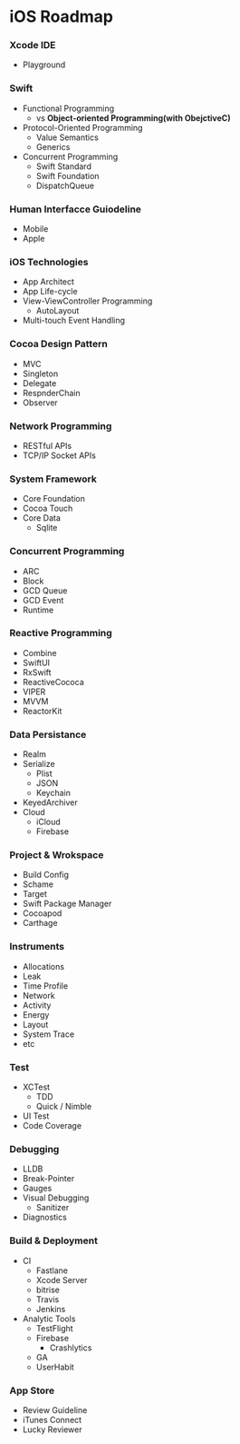 # iOS Roadmap

### Xcode IDE

- Playground

### Swift

- Functional Programming
    - vs **Object-oriented Programming(with ObejctiveC)**
- Protocol-Oriented Programming
    - Value Semantics
    - Generics
- Concurrent Programming
    - Swift Standard
    - Swift Foundation
    - DispatchQueue

### Human Interfacce Guiodeline

- Mobile
- Apple

### iOS Technologies

- App Architect
- App Life-cycle
- View-ViewController Programming
    - AutoLayout
- Multi-touch Event Handling

### Cocoa Design Pattern

- MVC
- Singleton
- Delegate
- RespnderChain
- Observer

### Network Programming

- RESTful APIs
- TCP/IP Socket APIs

### System Framework

- Core Foundation
- Cocoa Touch
- Core Data
    - Sqlite

### Concurrent Programming

- ARC
- Block
- GCD Queue
- GCD Event
- Runtime

### Reactive Programming

- Combine
- SwiftUI
- RxSwift
- ReactiveCococa
- VIPER
- MVVM
- ReactorKit

### Data Persistance

- Realm
- Serialize
    - Plist
    - JSON
    - Keychain
- KeyedArchiver
- Cloud
    - iCloud
    - Firebase

### Project & Wrokspace

- Build Config
- Schame
- Target
- Swift Package Manager
- Cocoapod
- Carthage

### Instruments

- Allocations
- Leak
- Time Profile
- Network
- Activity
- Energy
- Layout
- System Trace
- etc

### Test

- XCTest
    - TDD
    - Quick / Nimble
- UI Test
- Code Coverage

### Debugging

- LLDB
- Break-Pointer
- Gauges
- Visual Debugging
    - Sanitizer
- Diagnostics

### Build & Deployment

- CI
    - Fastlane
    - Xcode Server
    - bitrise
    - Travis
    - Jenkins
- Analytic Tools
    - TestFlight
    - Firebase
        - Crashlytics
    - GA
    - UserHabit

### App Store

- Review Guideline
- iTunes Connect
- Lucky Reviewer